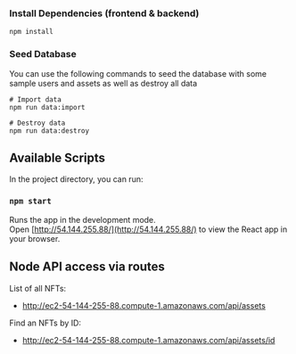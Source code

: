 ### Install Dependencies (frontend & backend)

```
npm install
```
### Seed Database

You can use the following commands to seed the database with some sample users and assets as well as destroy all data

```
# Import data
npm run data:import

# Destroy data
npm run data:destroy 
```

## Available Scripts

In the project directory, you can run:

### `npm start`

Runs the app in the development mode.\
Open [http://54.144.255.88/](http://54.144.255.88/) to view the React app in your browser.

## Node API access via routes

List of all NFTs:

- http://ec2-54-144-255-88.compute-1.amazonaws.com/api/assets


Find an NFTs by ID:

- http://ec2-54-144-255-88.compute-1.amazonaws.com/api/assets/id
